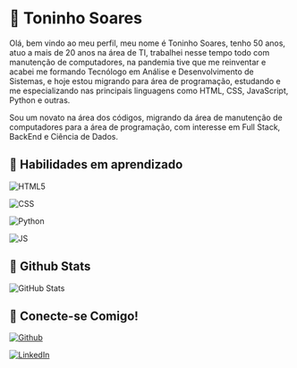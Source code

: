 # :mag_right: Toninho Soares 


Olá, bem vindo ao meu perfil, meu nome é Toninho Soares, tenho 50 anos, atuo a mais de 20 anos na área de TI, trabalhei nesse tempo todo com manutenção de computadores, na pandemia tive que me reinventar e acabei me formando Tecnólogo em Análise e Desenvolvimento de Sistemas, e hoje estou migrando para área de programação, estudando e me especializando nas principais linguagens como HTML, CSS, JavaScript, Python e outras.

Sou um novato na área dos códigos, migrando da área de manutenção de computadores para a área de programação, com interesse em Full Stack, BackEnd e Ciência de Dados.



## :bookmark_tabs: Habilidades em aprendizado

![HTML5](https://img.shields.io/badge/HTML5-000?style=for-the-badge&logo=html5)

![CSS](https://img.shields.io/badge/css-000?style=for-the-badge&logo=CSS3)

![Python](https://img.shields.io/badge/PYTHON-000?style=for-the-badge&logo=python&logoColor=)

![JS](https://img.shields.io/badge/JAVASCRIPT-000?style=for-the-badge&logo=Javascript&)

## :gem: Github Stats

![GitHub Stats](https://github-readme-stats.vercel.app/api?username=toninhosrs&theme=transparent&bg_color=000&border_color=000&show_icons=true&icon_color=30A3DC&title_color=E94D5F&text_color=FFFF00&hide_title=true&hide=stars)


## :email: Conecte-se Comigo! 

[![Github](https://img.shields.io/badge/Github-357?style=for-the-badge&logo=Github&logoColor=fffff)](https://github.com/toninhosrs)

[![LinkedIn](https://img.shields.io/badge/LinkedIn-357?style=for-the-badge&logo=linkedin&logoColor=ffff)](https://www.linkedin.com/in/jos%C3%A9-ant%C3%B4nio-soares-ba9228149/)

